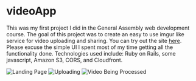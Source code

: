 videoApp
========
This was my first project I did in the General Assembly web development course. The goal of this project was to create an easy to use imgur like service for video uploading and sharing. You can try out the site [here](http://easyvid.heroku.com). Please excuse the simple UI I spent most of my time getting all the functionality done. Technologies used include: Ruby on Rails, some javascript, Amazon S3, CORS, and Cloudfront.

![Landing Page](http://i.imgur.com/XOuXwaE.png)
![Uploading](http://i.imgur.com/xLprJ1o.png)
![Video Being Processed](http://i.imgur.com/7HJqVAf.png)
